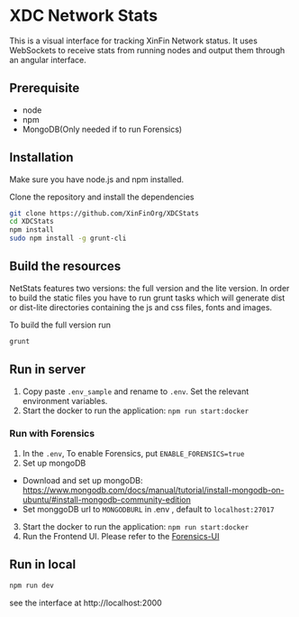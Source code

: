 XDC Network Stats
============

This is a visual interface for tracking XinFin Network status. It uses WebSockets to receive stats from running nodes and output them through an angular interface.

## Prerequisite
* node
* npm
* MongoDB(Only needed if to run Forensics)

## Installation
Make sure you have node.js and npm installed.

Clone the repository and install the dependencies

```bash
git clone https://github.com/XinFinOrg/XDCStats
cd XDCStats
npm install
sudo npm install -g grunt-cli
```

## Build the resources
NetStats features two versions: the full version and the lite version. In order to build the static files you have to run grunt tasks which will generate dist or dist-lite directories containing the js and css files, fonts and images.


To build the full version run
```bash
grunt
```

## Run in server
1. Copy paste `.env_sample` and rename to `.env`. Set the relevant environment variables. 
2. Start the docker to run the application: `npm run start:docker`

### Run with Forensics
1. In the `.env`, To enable Forensics, put `ENABLE_FORENSICS=true`
2. Set up mongoDB
  - Download and set up mongoDB: https://www.mongodb.com/docs/manual/tutorial/install-mongodb-on-ubuntu/#install-mongodb-community-edition
  - Set monggoDB url to `MONGODBURL` in .env , default to `localhost:27017`
3. Start the docker to run the application: `npm run start:docker`
4. Run the Frontend UI. Please refer to the [Forensics-UI](https://github.com/XinFinOrg/XDC_Forensics)

## Run in local

```bash
npm run dev
```
see the interface at http://localhost:2000